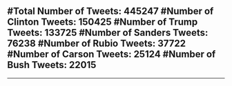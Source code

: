 #Total Number of Tweets: 445247 
#Number of Clinton Tweets: 150425
#Number of Trump Tweets: 133725
#Number of Sanders Tweets: 76238
#Number of Rubio Tweets: 37722
#Number of Carson Tweets: 25124
#Number of Bush Tweets: 22015
---
---
